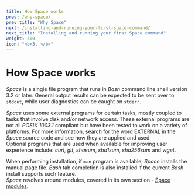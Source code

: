 ```yaml
---
title: How Space works
prev: /why-space/
prev_title: "Why Space"
next: /installing-and-running-your-first-space-command/
next_title: "Installing and running your first Space command"
weight: 300
icon: "<b>3. </b>"
---
```


# How Space works

_Space_ is a single file program that runs in _Bash_ command line shell version 3.2 or later. General output results can be expected to be sent over to `stdout`, while user diagnostics can be caught on `stderr`.  

_Space_ uses some external programs for certain tasks, mostly coupled to tasks that involve disk and/or network access. These external programs are not all _POSIX 1003.1_ compliant but have been tested to work on a variety of platforms. For more information, search for the word EXTERNAL in the _Space_ source code and see how they are applied and used.  
Optional programs that are used when available for improving user experience include: _curl_, _git_, _shasum_, _sha1sum_, _sha256sum_ and _wget_.

When performing installation, if `man` program is available, _Space_ installs the manual page file. _Bash_ tab completion is also installed if the current _Bash_ install supports such feature.  
_Space_ revolves around modules, covered in its own section - [Space modules](../space-modules).
